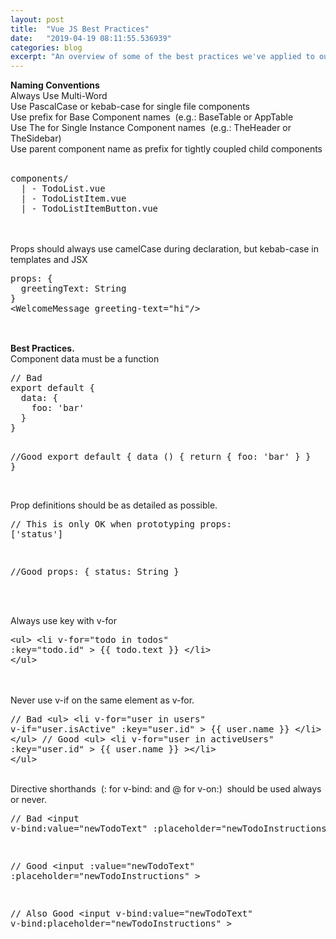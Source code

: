 ```yaml
---
layout: post
title:  "Vue JS Best Practices"
date:   "2019-04-19 08:11:55.536939"
categories: blog
excerpt: "An overview of some of the best practices we've applied to our projects at Banba Group. "
---
```

<div><strong>Naming Conventions</strong><br>Always Use Multi-Word<br>Use PascalCase or kebab-case for single file components<br>Use prefix for Base Component names&nbsp; (e.g.: BaseTable or AppTable<br>Use The for Single Instance Component names&nbsp; (e.g.: TheHeader or TheSidebar)<br>Use parent component name as prefix for tightly coupled child components<br><br></div><pre>components/
  | - TodoList.vue
  | - TodoListItem.vue
  | - TodoListItemButton.vue</pre><div><br><br>Props should always use camelCase during declaration, but kebab-case in templates and JSX</div><pre>props: {
  greetingText: String
}
&lt;WelcomeMessage greeting-text="hi"/&gt;
<br></pre><div><br><strong>Best Practices.</strong><br>Component data must be a function</div><pre>// Bad
export default {
  data: {
    foo: 'bar'  
  }
}

//Good
export default {
  data () {
    return {
      foo: 'bar'
    }
  }
}</pre><div><br>Prop definitions should be as detailed as possible.</div><pre>// This is only OK when prototyping
props: ['status']

//Good
props: {
  status: String
}</pre><div><br><br></div><div>Always use key with v-for</div><pre>&lt;ul&gt;
  &lt;li
    v-for="todo in todos"
    :key="todo.id"
  &gt;
    {{ todo.text }}
  &lt;/li&gt;
&lt;/ul&gt;</pre><div><br><br>Never use v-if on the same element as v-for.</div><pre>// Bad
&lt;ul&gt;
  &lt;li
    v-for="user in users"
    v-if="user.isActive"
    :key="user.id"
  &gt;
    {{ user.name }}
  &lt;/li&gt;
&lt;/ul&gt;
// Good
&lt;ul&gt;
  &lt;li
    v-for="user in activeUsers"
    :key="user.id"
  &gt;
    {{ user.name }}
  &gt;&lt;/li&gt;
&lt;/ul&gt;</pre><div><br>Directive shorthands&nbsp; (: for v-bind: and @ for v-on:)&nbsp; should be used always or never.</div><pre>// Bad
&lt;input
  v-bind:value="newTodoText"
  :placeholder="newTodoInstructions"
&gt;

// Good
&lt;input
  :value="newTodoText"
  :placeholder="newTodoInstructions"
&gt;

// Also Good
&lt;input
  v-bind:value="newTodoText"
  v-bind:placeholder="newTodoInstructions"
&gt;</pre>